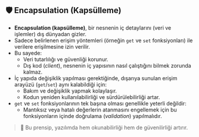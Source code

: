 ## 🛡️ Encapsulation (Kapsülleme)

- **Encapsulation (kapsülleme)**, bir nesnenin iç detaylarını (veri ve işlemler) dış dünyadan gizler.
- Sadece belirlenen erişim yöntemleri (örneğin `get` ve `set` fonksiyonları) ile verilere erişilmesine izin verilir.
- Bu sayede:
  - Veri tutarlılığı ve güvenliği korunur.
  - Dış kod (*client*), nesnenin iç yapısının nasıl çalıştığını bilmek zorunda kalmaz.
- İç yapıda değişiklik yapılması gerektiğinde, dışarıya sunulan erişim arayüzü (`get`/`set`) aynı kalabildiği için:
  - Bakım ve değişiklik yapmak kolaylaşır.
  - Kodun yeniden kullanılabilirliği ve sürdürülebilirliği artar.
- `get` ve `set` fonksiyonlarının tek başına olması genellikle yeterli değildir:
  - Mantıksız veya hatalı değerlerin atanmasını engellemek için bu fonksiyonların içinde doğrulama (*validation*) yapılmalıdır.

> 📌 Bu prensip, yazılımda hem okunabilirliği hem de güvenilirliği artırır.
